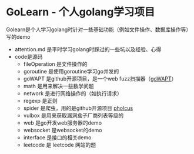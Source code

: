 # GoLearn - 个人golang学习项目

Golearn是个人学习golang时针对一些基础功能（例如文件操作、数据库操作等）写的demo

* attention.md 是平时学习golang时踩过的一些坑以及经验、心得
* code是源码
    * fileOperation 是文件操作的
    * goroutine 是使用goroutine学习go并发的
    * goWAPT 是github开源项目，是一个web fuzz扫描器（[goWAPT](https://github.com/dzonerzy/goWAPT)）
    * math 是用来解决一些数学问题
    * network 是进行网络操作的（如执行请求）
    * regexp 是正则
    * spider 是爬虫，用的是github开源项目 [pholcus](https://github.com/henrylee2cn/pholcus/)
    * vulbox 是用来获取漏洞盒子厂商列表等级的
    * web 是go开发web服务器的demo
    * websocket 是websocket的demo
    * interface 是接口的相关demo
    * leetcode 是 leetcode 网站的题

